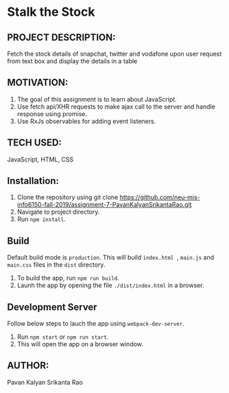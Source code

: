 # Stalk the Stock

## PROJECT DESCRIPTION:
Fetch the stock details of snapchat, twitter and vodafone upon user request from text box and display the details in a table

## MOTIVATION:
1. The goal of this assignment is to learn about JavaScript.
2. Use fetch api/XHR requests to make ajax call to the server and handle response using promise.
3. Use RxJs observables for adding event listeners.

## TECH USED:
JavaScript, HTML, CSS

## Installation:
1. Clone the repository using git clone https://github.com/neu-mis-info6150-fall-2019/assignment-7-PavanKalyanSrikantaRao.git
2. Navigate to project directory.
3. Run `npm install`.

## Build
Default build mode is `production`. This will build `index.html `, `main.js` and `main.css` files in the `dist` directory.
1. To build the app, run `npm run build`.
2. Launh the app by opening the file `./dist/index.html` in a browser.

## Development Server
Follow below steps to lauch the app using `webpack-dev-server`.
1. Run `npm start` or `npm run start`.
2. This will open the app on a browser window.

## AUTHOR:
Pavan Kalyan Srikanta Rao
